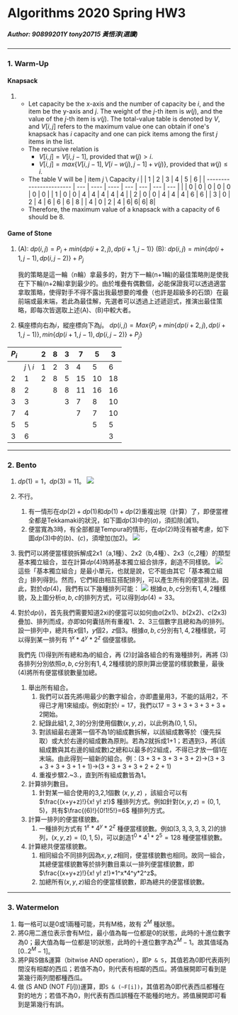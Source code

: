 # Algorithms 2020 Spring HW3
##### Author: 90899201Y tony20715 黃悟淳(選讀)
---
### 1. Warm-Up
#### Knapsack
1.  
    - Let capacity be the x-axis and the number of capacity be $i$, and the item be the y-axis and $j$. The weight of the $j$-th item is $w(j)$, and the value of the $j$-th item is $v(j)$. The total-value table is denoted by $V$, and $V[i,j]$ refers to the maximum value one can obtain if one's knapsack has $i$ capacity and one can pick items among the first $j$ items in the list.
    - The recursive relation is 
        - $V[i,j] =V[i,j-1]$, provided that $w(j)>i$.
        - $V[i,j] =max\{V[i,j-1], V[i-w(j),j-1]+v(j)\}$, provided that $w(j) \leq i$.
    - The table V will be
        | item $j$ \ Capacity $i$ |     | 1    | 2    | 3   | 4   | 5   | 6   |
        | ----------------------- | --- | ---- | ---- | --- | --- | --- | --- |
        |                         | 0   | 0    | 0    | 0   | 0   | 0   | 0   |
        | 1                       | 0   | 0    | 4    | 4   | 4   | 4   | 4   |
        | 2                       | 0   | 0    |  4   |  4  |  4  |  6  |  6  |
        | 3                       | 0   | 2    |   4  |   6 |   6 |   6 |   8 |
        | 4                       | 0   | 2    |    4 |    6|    6|    6|    8|
    - Therefore, the maximum value of a knapsack with a capacity of 6 should be 8.

#### Game of Stone
1. (A): $dp(i,j)=P_i+min\{dp(i+2,j),dp(i+1,j-1)\}$
    (B): $dp(i,j)=min\{dp(i+1,j-1),dp(i,j-2)\}+P_j$
    
    我的策略是這一輪（n輪）拿最多的，對方下一輪(n+1輪)的最佳策略則是使我在下下輪(n+2輪)拿到最少的。由於堆疊有偶數個，必能保證我可以透過適當拿取策略，使得對手不得不露出我最想要的堆疊（也許是超級多的石頭）在最前端或最末端，若此為最佳解，先選者可以透過上述遞迴式，推演出最佳策略，即每次皆選取上述(A)、(B)中較大者。
2. 橫座標向右為$i$，縱座標向下為$j$。
   $dp(i,j)=Max\{P_i+min\{dp(i+2,j),dp(i+1,j-1)\}, min\{dp(i+1,j-1),dp(i,j-2)\}+P_j\}$ 

| $P_i$    |          | 2 |  8  |  3  |  7  |  5  |  3  |
| -------- | -------- | -------- | --- | --- | --- | --- | --- |
|          |$j$ \ $i$ | 1        | 2   | 3   | 4   | 5   | 6   |
| 2        | 1        | 2        | 8   | 5   | 15  | 10  | 18  |
|  8       |  2       |          | 8   | 8   | 11  | 16  | 16  |
|   3      |  3       |          |     | 3   | 7   | 8   | 10  |
|    7     |   4      |          |     |     | 7   | 7   | 10  |
|     5    |    5     |          |     |     |     | 5   | 5   |
|      3   |     6    |          |     |     |     |     | 3   |
    
---

### 2. Bento
1. $dp(1)=1$，$dp(3)=11$。
    ![](https://i.imgur.com/RcDcMqN.jpg)
2. 不行。
    1. 有一情形在$dp(2)+dp(1)$和$dp(1)+dp(2)$重複出現（計算）了，即便當裡全都是Tekkamaki的狀況，如下圖$dp(3)$中的$(a)$，須扣除(減1)。
    2. 便當寬為3時，有全部都是Tempura的情形，在$dp(2)$時沒有被考慮，如下圖$dp(3)$中的$(b)$、$(c)$，須增加(加2)。
    ![](https://i.imgur.com/KtxLKTq.jpg)
3. 我們可以將便當樣貌拆解成2x1（a,1種）、2x2（b,4種）、2x3（c,2種）的類型基本獨立組合，並在計算$dp(4)$時將基本獨立組合排序，創造不同樣貌。
    ![](https://i.imgur.com/9FR9rKw.jpg)
    這些「基本獨立組合」是最小單元，也就是說，它不能由其它「基本獨立組合」排列得到。然而，它們經由相互搭配排列，可以產生所有的便當排法。因此，對於$dp(4)$，我們有以下幾種排列可能：
    ![](https://i.imgur.com/7tjGFg8.jpg)
    根據$a,b,c$分別有$1,4,2$種樣貌，及上圖分析$a,b,c$的排列方式，可以得到$dp(4)=33$。

4. 對於$dp(i)$，首先我們需要知道2xi的便當可以如何由$a$(2x1)、$b$(2x2)、$c$(2x3)疊加、排列而成，亦即如何囊括所有重複1、2、3三個數字且總和為$i$的排列。設一排列中，總共有$x$個1，$y$個2，$z$個3。根據$a,b,c$分別有$1,4,2$種樣貌，可以得到某一排列有 $1^x*4^y*2^z$ 個便當樣貌。

    我們先 (1)得到所有總和為$i$的組合，再 (2)討論各組合的有幾種排列，再將 (3)各排列分別依照$a,b,c$分別有$1,4,2$種樣貌的原則算出便當的樣貌數量，最後 (4)將所有便當樣貌數量加總。
    1. 舉出所有組合。
        1. 我們可以首先將$i$用最少的數字組合，亦即盡量用3，不能的話用2，不得已才用1來組成$i$。例如對於$i=17$，我們以$17=3+3+3+3+3+2$開始。
        2. 紀錄此組$1,2,3$的分別使用個數$(x,y,z)$，以此例為$(0,1,5)$。
        3. 對該組最右邊第一個不為1的組成數拆解，以該組成數等於（優先採取）或大於右邊的組成數為原則。若為2就拆成1+1；若遇到3，將(該組成數與其右邊的組成數)之總和以最多的2組成，不得已才放一個1在末端。由此得到一組新的組合。例：$(3+3+3+3+3+2)$→$(3+3+3+3+3+1+1)$→$(3+3+3+3+2+2+1)$
        4. 重複步驟2.~3.，直到所有組成數皆為1。
    2. 計算排列數目。
        1. 針對某一組合使用的3,2,1個數 $(x,y,z)$ ，該組合可以有 $\frac{(x+y+z)!}{x! y! z!}$ 種排列方式。例如針對$(x,y,z)=(0,1,5)$，共有$\frac{(6)!}{0!1!5!}=6$ 種排列方式。
    3. 計算一排列的便當樣貌數。
        1. 一種排列方式有 $1^x*4^y*2^z$ 種便當樣貌數。例如$(3,3,3,3,3,2)$的排列，$(x,y,z)=(0,1,5)$，可以創造$1^0*4^1*2^5=128$ 種便當樣貌數。
    4. 計算總共便當樣貌數。
        1. 相同組合不同排列因為$x,y,z$相同，便當樣貌數也相同。故同一組合，其總便當樣貌數等於排列數目乘以一排列便當樣貌數，即$\frac{(x+y+z)!}{x! y! z!}*1^x*4^y*2^z$。
        2. 加總所有$(x,y,z)$組合的便當樣貌數，即為總共的便當樣貌數。
---
### 3. Watermelon
1. 每一格可以是0或1兩種可能，共有M格，故有 $2^M$ 種狀態。
2. 將G用二進位表示會有M位，最小值為每一位都是0的狀態，此時的十進位數字為$0$；最大值為每一位都是1的狀態，此時的十進位數字為$2^M-1$。故其值域為$[0..2^M-1]$。
3. 將P與S做&運算（bitwise AND operation），即`P & S`，其值若為$0$即代表兩列間沒有相鄰的西瓜；若值不為0，則代表有相鄰的西瓜。將值展開即可看到是第幾行兩列間都種西瓜。
4. 做 (S AND (NOT $F[i]$))運算，即`S & (~F[i])`，其值若為$0$即代表西瓜都種在對的地方；若值不為0，則代表有西瓜誤種在不能種的地方。將值展開即可看到是第幾行有誤。
